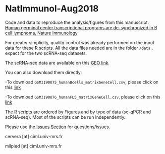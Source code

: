 # NatImmunol-Aug2018
Code and data to reproduce the analysis/figures from this manuscript:
[Human germinal center transcriptional programs are de-synchronized in B cell lymphoma, Nature Immunology](https://www.nature.com/articles/s41590-018-0181-4)

For greater simplicity, quality control was already performed on the input data for these R scripts.
All the data files needed are in the folder `/data` , expect for the two scRNA-seq datasets.

The scRNA-seq data are available on this [GEO link](https://www.ncbi.nlm.nih.gov/geo/query/acc.cgi?acc=GSE115795).

You can also download them directly:

-To download `GSM3190075_humanBcells_matrixGeneCell.csv`, please click on this [link](https://www.ncbi.nlm.nih.gov/geo/download/?acc=GSM3190075&format=file&file=GSM3190075%5FhumanBcells%5FmatrixGeneCell%2Ecsv%2Egz)

-To download `GSM3190076_humanFL5_matrixGeneCell.csv`, please click on this [link](https://www.ncbi.nlm.nih.gov/geo/download/?acc=GSM3190076&format=file&file=GSM3190076%5FhumanFL5%5FmatrixGeneCell%2Ecsv%2Egz)


The R scripts are ordered by Figures and by type of data (sc-qPCR and scRNA-seq). Most of the scripts can be run independently.

Please use the [Issues Section](https://github.com/MilpiedLab/NatImmunol-Aug2018/issues) for questions/issues.

cervera [at] ciml.univ-mrs.fr 

milpied [at] ciml.univ-mrs.fr
